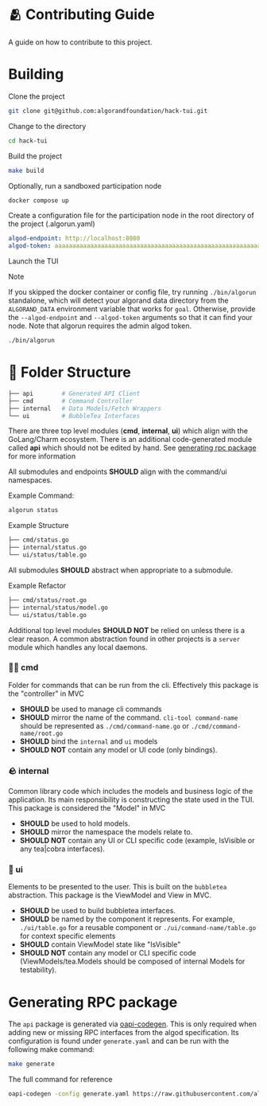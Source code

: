 # 🫂 Contributing Guide

A guide on how to contribute to this project.

# Building

Clone the project

```bash
git clone git@github.com:algorandfoundation/hack-tui.git
```

Change to the directory

```bash
cd hack-tui
```

Build the project

```bash
make build
```

Optionally, run a sandboxed participation node


```bash
docker compose up
```

Create a configuration file for the participation node in the root directory of the project (.algorun.yaml)

```yaml
algod-endpoint: http://localhost:8080
algod-token: aaaaaaaaaaaaaaaaaaaaaaaaaaaaaaaaaaaaaaaaaaaaaaaaaaaaaaaaaaaaaaaa
```

Launch the TUI


> [!NOTE]
> If you skipped the docker container or config file, try running `./bin/algorun` standalone, 
> which will detect your algorand data directory from the `ALGORAND_DATA` environment variable that works for `goal`. 
> Otherwise, provide the `--algod-endpoint` and `--algod-token` arguments so that it can find your node. 
> Note that algorun requires the admin algod token.

```bash
./bin/algorun
```

# 📂 Folder Structure

```bash
├── api        # Generated API Client
├── cmd        # Command Controller
├── internal   # Data Models/Fetch Wrappers
└── ui         # BubbleTea Interfaces
```

There are three top level modules (**cmd**, **internal**, **ui**) which align with the GoLang/Charm ecosystem.
There is an additional code-generated module called **api** which should not be edited by hand.
See [generating rpc package](#generating-rpc-package) for more information

All submodules and endpoints **SHOULD** align with the command/ui namespaces.

Example Command:

```bash
algorun status
```

Example Structure

```bash
├── cmd/status.go
├── internal/status.go
└── ui/status/table.go
```

All submodules **SHOULD** abstract when appropriate to a submodule.

Example Refactor

```bash
├── cmd/status/root.go
├── internal/status/model.go
└── ui/status/table.go
```

Additional top level modules **SHOULD NOT** be relied on unless there is a clear reason.
A common abstraction found in other projects is a `server` module which handles any local daemons.

### 🧑‍💻 cmd

Folder for commands that can be run from the cli.
Effectively this package is the "controller" in MVC

- **SHOULD** be used to manage cli commands
- **SHOULD** mirror the name of the command.
  `cli-tool command-name` should be represented as
  `./cmd/command-name.go` or `./cmd/command-name/root.go`
- **SHOULD** bind the `internal` and `ui` models
- **SHOULD NOT** contain any model or UI code (only bindings).

### 🪨 internal

Common library code which includes the models and business logic
of the application.
Its main responsibility is constructing the state used in the TUI.
This package is considered the "Model" in MVC

- **SHOULD** be used to hold models.
- **SHOULD** mirror the namespace the models relate to.
- **SHOULD NOT** contain any UI or CLI specific code (example, IsVisible or any tea|cobra interfaces).

### 💄 ui

Elements to be presented to the user.
This is built on the `bubbletea` abstraction.
This package is the ViewModel and View in MVC.

- **SHOULD** be used to build bubbletea interfaces.
- **SHOULD** be named by the component it represents.
  For example, `./ui/table.go` for a reusable component or
  `./ui/command-name/table.go` for context specific elements
- **SHOULD** contain ViewModel state like "IsVisible"
- **SHOULD NOT** contain any model or CLI specific code (ViewModels/tea.Models should be composed of internal Models for testability).

# Generating RPC package

The `api` package is generated via [oapi-codegen](https://github.com/oapi-codegen/oapi-codegen).
This is only required when adding new or missing RPC interfaces from the algod specification.
Its configuration is found under `generate.yaml` and can be run with the following make command:

```bash
make generate
```

The full command for reference

```bash
oapi-codegen -config generate.yaml https://raw.githubusercontent.com/algorand/go-algorand/v3.26.0-stable/daemon/algod/api/algod.oas3.yml
```
